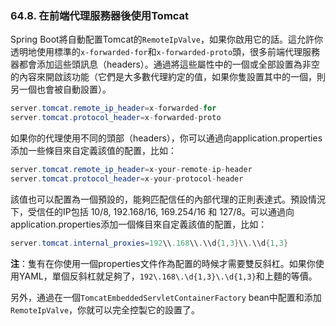 ### 64.8. 在前端代理服務器後使用Tomcat

Spring Boot將自動配置Tomcat的`RemoteIpValve`，如果你啟用它的話。這允許你透明地使用標準的`x-forwarded-for`和`x-forwarded-proto`頭，很多前端代理服務器都會添加這些頭訊息（headers）。通過將這些屬性中的一個或全部設置為非空的內容來開啟該功能（它們是大多數代理約定的值，如果你隻設置其中的一個，則另一個也會被自動設置）。
```java
server.tomcat.remote_ip_header=x-forwarded-for
server.tomcat.protocol_header=x-forwarded-proto
```
如果你的代理使用不同的頭部（headers），你可以通過向application.properties添加一些條目來自定義該值的配置，比如：
```java
server.tomcat.remote_ip_header=x-your-remote-ip-header
server.tomcat.protocol_header=x-your-protocol-header
```
該值也可以配置為一個預設的，能夠匹配信任的內部代理的正則表達式。預設情況下，受信任的IP包括 10/8, 192.168/16, 169.254/16 和 127/8。可以通過向application.properties添加一個條目來自定義該值的配置，比如：
```java
server.tomcat.internal_proxies=192\\.168\\.\\d{1,3}\\.\\d{1,3}
```
**注**：隻有在你使用一個properties文件作為配置的時候才需要雙反斜杠。如果你使用YAML，單個反斜杠就足夠了，`192\.168\.\d{1,3}\.\d{1,3}`和上麵的等價。

另外，通過在一個`TomcatEmbeddedServletContainerFactory` bean中配置和添加`RemoteIpValve`，你就可以完全控製它的設置了。
